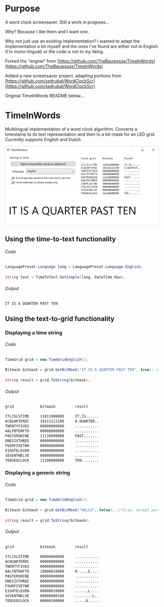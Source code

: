 # Purpose
A word clock screensaver. Still a work in progress...

Why? Because I like them and I want one. 

Why not just use an existing implementation? I wanted to adapt the implementation a bit myself and the ones I've found are either not in English (I'm mono-lingual) or the code is not to my liking. 

Forked the "engine" from [https://github.com/TheBauwssss/TimeInWords](https://github.com/TheBauwssss/TimeInWords)

Added a new screensaver project, adapting portions from [https://github.com/sedrubal/WordClockScr](https://github.com/sedrubal/WordClockScr)

Original TimeInWords README below...






# TimeInWords
Multilingual implementation of a word clock algorithm. Converts a timestamp to its text representation and then to a bit-mask for an LED grid. Currently supports English and Dutch. 

![alt text](https://raw.githubusercontent.com/TheBauwssss/TimeInWords/master/images/window.png "Debug Window Preview")

## Using the time-to-text functionality

###### Code
```c#
LanguagePreset.Language lang = LanguagePreset.Language.English;

string text = TimeToText.GetSimple(lang, DateTime.Now);
```

###### Output
```
IT IS A QUARTER PAST TEN
```

## Using the text-to-grid functionality

### Displaying a time string

###### Code
```c#
TimeGrid grid = new TimeGridEnglish();

Bitmask bitmask = grid.GetBitMask("IT IS A QUARTER PAST TEN", true); //true: only accept exact word matches

string result = grid.ToString(bitmask);
```

###### Output
```
grid            bitmask         result

ITLISLSTIME     11011000000     IT.IS......
ACQUARTERDC     10111111100     A.QUARTER..
TWENTYFIVEX     00000000000     ...........
HALFBTENFTO     00000000000     ...........
PASTERUNINE     11110000000     PAST.......
ONESIXTHREE     00000000000     ...........
FOURFIVETWO     00000000000     ...........
EIGHTELEVEN     00000000000     ...........
SEVENTWELVE     00000000000     ...........
TENSEOCLOCK     11100000000     TEN........
```

### Displaying a generic string

###### Code
```c#
TimeGrid grid = new TimeGridEnglish();

Bitmask bitmask = grid.GetBitMask("HELLO", false); //false: accept partial matches

string result = grid.ToString(bitmask);
```

###### Output
```
grid            bitmask         result

ITLISLSTIME     00000000000     ...........
ACQUARTERDC     00000000000     ...........
TWENTYFIVEX     00000000000     ...........
HALFBTENFTO     10000010000     H.....E....
PASTERUNINE     00000000000     ...........
ONESIXTHREE     00000000000     ...........
FOURFIVETWO     00000000000     ...........
EIGHTELEVEN     00000010000     ......L....
SEVENTWELVE     00000000100     ........L..
TENSEOCLOCK     00000100000     .....O.....
```
